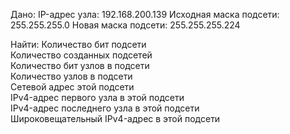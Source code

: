 

Дано:
IP-адрес узла:	192.168.200.139
Исходная маска подсети:	255.255.255.0
Новая маска подсети:	255.255.255.224

Найти:
Количество бит подсети	
Количество созданных подсетей	
Количество бит узлов в подсети	
Количество узлов в подсети	
Сетевой адрес этой подсети	
IPv4-адрес первого узла в этой подсети	
IPv4-адрес последнего узла в этой подсети	
Широковещательный IPv4-адрес в этой подсети	
